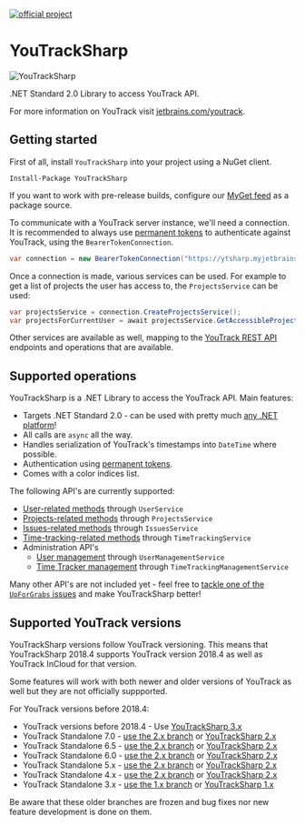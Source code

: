 [![official project](https://jb.gg/badges/official-flat-square.svg)](https://confluence.jetbrains.com/display/ALL/JetBrains+on+GitHub)

# YouTrackSharp

![YouTrackSharp](https://github.com/JetBrains/YouTrackSharp/raw/202/package_icon.png)

.NET Standard 2.0 Library to access YouTrack API.

For more information on YouTrack visit [jetbrains.com/youtrack](https://www.jetbrains.com/youtrack).

## Getting started

First of all, install `YouTrackSharp` into your project using a NuGet client.

	Install-Package YouTrackSharp

If you want to work with pre-release builds, configure our [MyGet feed](https://www.myget.org/gallery/youtracksharp) as a package source.

To communicate with a YouTrack server instance, we'll need a connection. It is recommended to always use [permanent tokens](https://www.jetbrains.com/help/youtrack/incloud/Manage-Permanent-Token.html) to authenticate against YouTrack, using the `BearerTokenConnection`.

```csharp
var connection = new BearerTokenConnection("https://ytsharp.myjetbrains.com/youtrack/", "perm:abcdefghijklmn");
```

Once a connection is made, various services can be used. For example to get a list of projects the user has access to, the `ProjectsService` can be used:

```csharp
var projectsService = connection.CreateProjectsService();
var projectsForCurrentUser = await projectsService.GetAccessibleProjects();
```

Other services are available as well, mapping to the [YouTrack REST API](https://www.jetbrains.com/help/youtrack/standalone/YouTrack-REST-API-Reference.html) endpoints and operations that are available.

## Supported operations

YouTrackSharp is a .NET Library to access the YouTrack API. Main features:

* Targets .NET Standard 2.0 - can be used with pretty much [any .NET platform](https://docs.microsoft.com/en-us/dotnet/standard/net-standard)!
* All calls are `async` all the way.
* Handles serialization of YouTrack's timestamps into `DateTime` where possible.
* Authentication using [permanent tokens](https://www.jetbrains.com/help/youtrack/incloud/Manage-Permanent-Token.html).
* Comes with a color indices list.

The following API's are currently supported:
* [User-related methods](https://www.jetbrains.com/help/youtrack/standalone/User-Related-Methods.html) through `UserService`
* [Projects-related methods](https://www.jetbrains.com/help/youtrack/standalone/Projects-Related-Methods.html) through `ProjectsService`
* [Issues-related methods](https://www.jetbrains.com/help/youtrack/standalone/Issues-Related-Methods.html) through `IssuesService`
* [Time-tracking-related methods](https://www.jetbrains.com/help/youtrack/standalone/Time-Tracking-User-Methods.html) through `TimeTrackingService`
* Administration API's
  * [User management](https://www.jetbrains.com/help/youtrack/standalone/Users.html) through `UserManagementService`
  * [Time Tracker management](https://www.jetbrains.com/help/youtrack/standalone/Time-Tracking-Settings-Methods.html) through `TimeTrackingManagementService`
  
Many other API's are not included yet - feel free to [tackle one of the `UpForGrabs` issues](https://github.com/JetBrains/YouTrackSharp/issues?q=is%3Aissue+is%3Aopen+label%3AUpForGrabs) and make YouTrackSharp better!

## Supported YouTrack versions

YouTrackSharp versions follow YouTrack versioning. This means that YouTrackSharp 2018.4 supports YouTrack version 2018.4 as well as YouTrack InCloud for that version.

Some features will work with both newer and older versions of YouTrack as well but they are not officially suppported.

For YouTrack versions before 2018.4:

* YouTrack versions before 2018.4 - Use [YouTrackSharp 3.x](https://www.nuget.org/packages/YouTrackSharp/)
* YouTrack Standalone 7.0 - [use the 2.x branch](https://github.com/JetBrains/YouTrackSharp/tree/2.x) or [YouTrackSharp 2.x](https://www.nuget.org/packages/YouTrackSharp/)
* YouTrack Standalone 6.5 - [use the 2.x branch](https://github.com/JetBrains/YouTrackSharp/tree/2.x) or [YouTrackSharp 2.x](https://www.nuget.org/packages/YouTrackSharp/)
* YouTrack Standalone 6.0 - [use the 2.x branch](https://github.com/JetBrains/YouTrackSharp/tree/2.x) or [YouTrackSharp 2.x](https://www.nuget.org/packages/YouTrackSharp/)
* YouTrack Standalone 5.x - [use the 2.x branch](https://github.com/JetBrains/YouTrackSharp/tree/2.x) or [YouTrackSharp 2.x](https://www.nuget.org/packages/YouTrackSharp/)
* YouTrack Standalone 4.x - [use the 2.x branch](https://github.com/JetBrains/YouTrackSharp/tree/2.x) or [YouTrackSharp 2.x](https://www.nuget.org/packages/YouTrackSharp/)
* YouTrack Standalone 3.x - [use the 1.x branch](https://github.com/JetBrains/YouTrackSharp/tree/1.x) or [YouTrackSharp 1.x](https://www.nuget.org/packages/YouTrackSharp/)

Be aware that these older branches are frozen and bug fixes nor new feature development is done on them.
